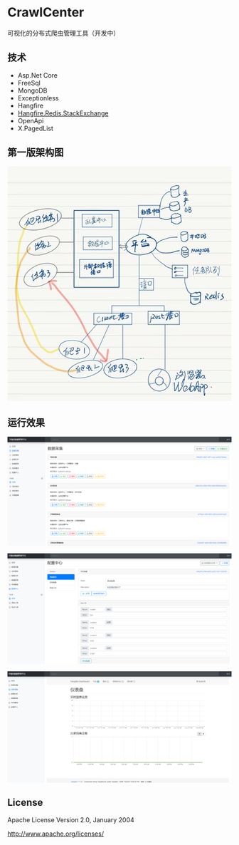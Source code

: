 # CrawlCenter

可视化的分布式爬虫管理工具（开发中）

## 技术

- Asp.Net Core
- FreeSql
- MongoDB
- Exceptionless
- Hangfire
- [Hangfire.Redis.StackExchange](https://github.com/marcoCasamento/Hangfire.Redis.StackExchange)
- OpenApi
- X.PagedList


## 第一版架构图

![](docs/架构图v1.0.jpg)


## 运行效果

![](docs/screenshots/数据采集.png)

![](docs/screenshots/配置中心.png)

![](docs/screenshots/任务面板.png)



## License

Apache License Version 2.0, January 2004

http://www.apache.org/licenses/